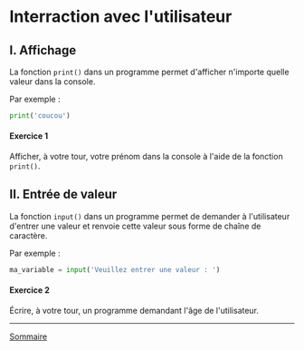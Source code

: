 # Interraction avec l'utilisateur

## I. Affichage

La fonction `print()` dans un programme permet d'afficher n'importe quelle valeur dans la console.

Par exemple :

```python
print('coucou')
```

#### Exercice 1

Afficher, à votre tour, votre prénom dans la console à l'aide de la fonction `print()`.

## II. Entrée de valeur

La fonction `input()` dans un programme permet de demander à l'utilisateur d'entrer une valeur et renvoie cette valeur sous forme de chaîne de caractère.

Par exemple :

```python
ma_variable = input('Veuillez entrer une valeur : ')
```

#### Exercice 2

Écrire, à votre tour, un programme demandant l'âge de l'utilisateur.

___________

[Sommaire](./../README.md)